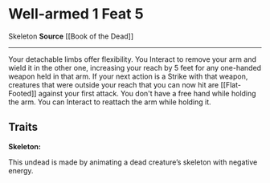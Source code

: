 ﻿---
actions: '[one-action]'
cost: null
element: null
feat: Well-armed
frequency: null
heighten_level: null
id: '3537'
level: '5'
name: Well-armed
prerequisite: null
rarity: Common
requirement: null
school: null
source: '[[DATABASE/source/Book of the Dead|Book of the Dead]]'
subcategory: null
trait:
- '[[DATABASE/trait/Skeleton|Skeleton]]'
trigger: null
type: Feat

---
# Well-armed <span class="action-icon">1</span> <span class="item-type">Feat 5</span>

<span class="item-trait">Skeleton</span>
**Source** [[Book of the Dead]]

---
Your detachable limbs offer flexibility. You Interact to remove your arm and wield it in the other one, increasing your reach by 5 feet for any one-handed weapon held in that arm. If your next action is a Strike with that weapon, creatures that were outside your reach that you can now hit are [[Flat-Footed]] against your first attack. You don't have a free hand while holding the arm. You can Interact to reattach the arm while holding it.

## Traits

**Skeleton:**

This undead is made by animating a dead creature’s skeleton with negative energy.